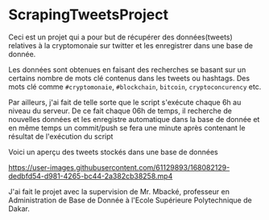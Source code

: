 # ScrapingTweetsProject

Ceci est un projet qui a pour but de récupérer des données(tweets) relatives à la cryptomonaie sur twitter et les enregistrer dans une base de donnée.

Les données sont obtenues en faisant des recherches se basant sur un certains nombre de mots clé contenus dans les tweets ou hashtags. Des mots clé comme 
`#cryptomonaie`, `#blockchain`, `bitcoin`, `cryptoconcurency` etc.

Par ailleurs, j'ai fait de telle sorte que le script s'exécute chaque 6h au niveau du serveur. De ce fait chaque 06h de temps, 
il recherche de nouvelles données et les enregistre automatique dans la base de donnée et en même temps un commit/push se fera une minute après contenant le résultat de l'exécution du script

Voici un aperçu des tweets stockés dans une base de données

https://user-images.githubusercontent.com/61129893/168082129-dedbfd54-d981-4265-bc44-2a382cb38258.mp4


J'ai fait le projet avec la supervision de Mr. Mbacké, professeur en Administration de Base de Donnée à l'Ecole Supérieure Polytechnique de Dakar.
